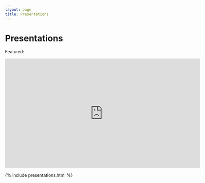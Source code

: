 ```yaml
---
layout: page
title: Presentations
---
```


# Presentations

Featured:

<iframe width="640" height="360" 
  src="https://www.youtube-nocookie.com/embed/wi97X8_JQUk?rel=0" frameborder="0" 
  class="presentation" allow="autoplay; encrypted-media" allowfullscreen>
</iframe>

{% include presentations.html %}
